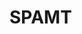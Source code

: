 <html>
  
<head>
<style>
body {
  background-image: "https://cdn.discordapp.com/emojis/1021114750492491896.gif?size=96&quality=lossless";
  background-repeat: repeat;
}
</style>
</head>
  
<body>
<h1>SPAMT</h1>
</body>
  
</html>
